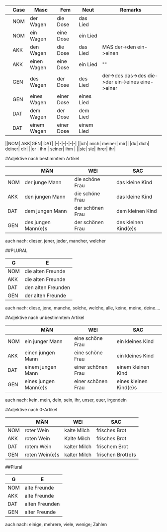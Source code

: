 ||Case|Masc|Fem|Neut|Remarks|
|-|-|-|-|-|-|
||NOM|der Wagen | die Dose| das Lied| |
||NOM|ein Wagen | eine Dose| ein Lied| |
||AKK|den Wagen | die Dose| das Lied| MAS der->den ein->einen|
||AKK|einen Wagen | eine Dose| ein Lied| "" |
||GEN|des Wagen | der Dose| des Lied| der->des das->des die->der ein->eines eine->einer|
||GEN|eines Wagen | einer Dose| eines Lied| |
||DAT|dem Wagen | der Dose| dem Lied| |
||DAT|einem Wagen | einer Dose| einem Lied| |


||NOM| AKK|GEN| DAT| 
|-|-|-|-|-|-|
||ich| mich| meiner| mir|
||du| dich| deiner| dir|
||er | ihn | seiner| ihm | 
||sie| sie| ihrer| ihr| 


#Adjektive nach bestimmtem Artikel

||MÄN  |  WEI | SAC |
|-|-|-|-|
|NOM|der junge Mann | die schöne Frau| das kleine Kind |
|AKK|den jungen Mann |  die schöne Frau| das kleine Kind |
|DAT|dem jungen Mann | der schönen Frau| dem kleinen Kind |
|GEN|des jungen Mann(e)s | der schönen Frau| des kleinen Kind(e)s |

auch nach: dieser, jener, jeder, mancher, welcher

##PLURAL

| G | E |
|-|-|
|NOM |die alten Freunde|
|AKK |die alten Freunde|
|DAT |den alten Freunden|
|GEN |der alten Freunde|

auch nach: diese, jene, manche, solche, welche, alle, keine, meine, deine....


#Adjektive nach unbestimmtem Artikel

||MÄN  | WEI  | SAC |
|-|-|-|-|
|NOM|ein junger Mann | eine schöne Frau| ein kleines Kind |
|AKK|einen jungen Mann | eine schöne Frau| ein kleines Kind |
|DAT|einem jungen Mann | einer schönen Frau| einem kleinen Kind |
|GEN|eines jungen Mann(e)s | einer schönen Frau| eines kleinen Kind(e)s |

auch nach: kein, mein, dein, sein, ihr, unser, euer, irgendein


#Adjektive nach 0-Artikel

||MÄN  | WEI | SAC | 
|-|-|-|-|
|NOM|roter Wein| kalte Milch| frisches Brot|
|AKK|roten Wein| Kalte Milch| frisches Brot|
|DAT|rotem Wein| kalter Milch| frischem Brot|
|GEN|roten Wein(e)s| kalter Milch| frischen Brot(e)s|

##Plural

| G | E |
|-|-|
|NOM| alte Freunde|
|AKK| alte Freunde|
|DAT| alten Freunden|
|GEN| alter Freunde|


auch nach: einige, mehrere, viele, wenige; Zahlen

